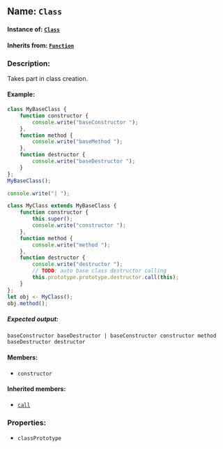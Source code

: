 ## Name: `Class`

#### Instance of: [`Class`](Class.md)

#### Inherits from: [`Function`](Function.md)

### Description:

Takes part in class creation.

#### Example:

```js
class MyBaseClass {
    function constructor {
        console.write("baseConstructor ");
    },
    function method {
        console.write("baseMethod ");
    },
    function destructor {
        console.write("baseDestructor ");
    }
};
MyBaseClass();

console.write("| ");

class MyClass extends MyBaseClass {
    function constructor {
        this.super();
        console.write("constructor ");
    },
    function method {
        console.write("method ");
    },
    function destructor {
        console.write("destructor ");
        // TODO: auto base class destructor calling
        this.prototype.prototype.destructor.call(this);
    }
};
let obj <- MyClass();
obj.method();

```

##### Expected output:

```
baseConstructor baseDestructor | baseConstructor constructor method baseDestructor destructor 
```

#### Members:

- `constructor`


#### Inherited members:

- [`call`](Function.classPrototype.call.md)


### Properties:

- `classPrototype`


